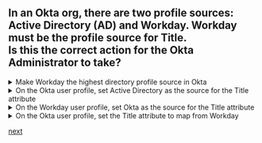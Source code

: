 ## In an Okta org, there are two profile sources: Active Directory (AD) and Workday. Workday must be the profile source for Title.<br>Is this the correct action for the Okta Administrator to take?

<details>
  <summary>Make Workday the highest directory profile source in Okta</summary>
<p>
No
</p>
</details>

<details>
  <summary>On the Okta user profile, set Active Directory as the source for the Title attribute</summary>
<p>
No
</p>
</details>

<details>
  <summary>On the Workday user profile, set Okta as the source for the Title attribute</summary>
<p>
No
</p>
</details>

<details>
  <summary>On the Okta user profile, set the Title attribute to map from Workday</summary>
<p>
Yes
</p>
</details>






[next](15.md)
